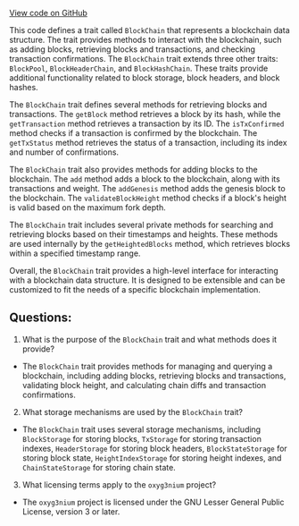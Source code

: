 [View code on GitHub](https://github.com/oxyg3nium/oxyg3nium/flow/src/main/scala/org/oxyg3nium/flow/core/BlockChain.scala)

This code defines a trait called `BlockChain` that represents a blockchain data structure. The trait provides methods to interact with the blockchain, such as adding blocks, retrieving blocks and transactions, and checking transaction confirmations. The `BlockChain` trait extends three other traits: `BlockPool`, `BlockHeaderChain`, and `BlockHashChain`. These traits provide additional functionality related to block storage, block headers, and block hashes.

The `BlockChain` trait defines several methods for retrieving blocks and transactions. The `getBlock` method retrieves a block by its hash, while the `getTransaction` method retrieves a transaction by its ID. The `isTxConfirmed` method checks if a transaction is confirmed by the blockchain. The `getTxStatus` method retrieves the status of a transaction, including its index and number of confirmations.

The `BlockChain` trait also provides methods for adding blocks to the blockchain. The `add` method adds a block to the blockchain, along with its transactions and weight. The `addGenesis` method adds the genesis block to the blockchain. The `validateBlockHeight` method checks if a block's height is valid based on the maximum fork depth.

The `BlockChain` trait includes several private methods for searching and retrieving blocks based on their timestamps and heights. These methods are used internally by the `getHeightedBlocks` method, which retrieves blocks within a specified timestamp range.

Overall, the `BlockChain` trait provides a high-level interface for interacting with a blockchain data structure. It is designed to be extensible and can be customized to fit the needs of a specific blockchain implementation.
## Questions: 
 1. What is the purpose of the `BlockChain` trait and what methods does it provide?
- The `BlockChain` trait provides methods for managing and querying a blockchain, including adding blocks, retrieving blocks and transactions, validating block height, and calculating chain diffs and transaction confirmations.
2. What storage mechanisms are used by the `BlockChain` trait?
- The `BlockChain` trait uses several storage mechanisms, including `BlockStorage` for storing blocks, `TxStorage` for storing transaction indexes, `HeaderStorage` for storing block headers, `BlockStateStorage` for storing block state, `HeightIndexStorage` for storing height indexes, and `ChainStateStorage` for storing chain state.
3. What licensing terms apply to the `oxyg3nium` project?
- The `oxyg3nium` project is licensed under the GNU Lesser General Public License, version 3 or later.